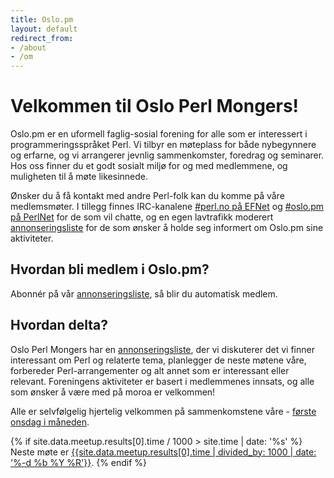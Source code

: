 ```yaml
---
title: Oslo.pm
layout: default
redirect_from:
- /about
- /om
---
```


# Velkommen til Oslo Perl Mongers!

Oslo.pm er en uformell faglig-sosial forening for alle som er interessert i programmeringsspråket Perl.
Vi tilbyr en møteplass for både nybegynnere og erfarne, og vi arrangerer jevnlig sammenkomster, foredrag og seminarer.
Hos oss finner du et godt sosialt miljø for og med medlemmene, og muligheten til å møte likesinnede.

Ønsker du å få kontakt med andre Perl-folk kan du komme på våre medlemsmøter.
I tillegg finnes IRC-kanalene [#perl.no på EFNet](http://mibbit.com/?channel=%23perl.no&server=irc.umich.edu) og [#oslo.pm på PerlNet](http://mibbit.com/?channel=%23oslo.pm&server=irc.perl.org) for de som vil chatte, og en egen lavtrafikk moderert [annonseringsliste](http://mail.pm.org/mailman/listinfo/oslo) for de som ønsker å holde seg informert om Oslo.pm sine aktiviteter.

## Hvordan bli medlem i Oslo.pm?

Abonnér på vår [annonseringsliste](http://mail.pm.org/mailman/listinfo/oslo), så blir du automatisk medlem.

## Hvordan delta?

Oslo Perl Mongers har en [annonseringsliste](http://mail.pm.org/mailman/listinfo/oslo-aktive), der vi diskuterer det vi finner interessant om Perl og relaterte tema, planlegger de neste møtene våre, forbereder Perl-arrangementer og alt annet som er interessant eller relevant.
Foreningens aktiviteter er basert i medlemmenes innsats, og alle som ønsker å være med på moroa er velkommen!

Alle er selvfølgelig hjertelig velkommen på sammenkomstene våre - [første onsdag i måneden](https://www.meetup.com/Oslo-pm/).

{% if site.data.meetup.results[0].time / 1000 > site.time | date: '%s' %}
Neste møte er [{{site.data.meetup.results[0].time | divided_by: 1000 | date: '%-d %b %Y %R'}}]({{site.data.meetup.results[0].event_url}}).
{% endif %}
